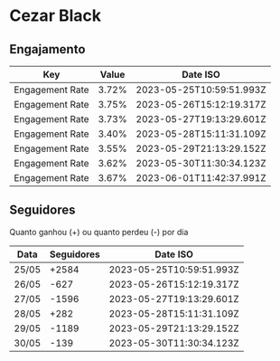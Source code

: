 # Cezar Black

## Engajamento

| Key             | Value | Date ISO                 |
| --------------- | ----- | ------------------------ |
| Engagement Rate | 3.72% | 2023-05-25T10:59:51.993Z |
| Engagement Rate | 3.75% | 2023-05-26T15:12:19.317Z |
| Engagement Rate | 3.73% | 2023-05-27T19:13:29.601Z |
| Engagement Rate | 3.40% | 2023-05-28T15:11:31.109Z |
| Engagement Rate | 3.55% | 2023-05-29T21:13:29.152Z |
| Engagement Rate | 3.62% | 2023-05-30T11:30:34.123Z |
| Engagement Rate | 3.67% | 2023-06-01T11:42:37.991Z |

## Seguidores

Quanto ganhou (+) ou quanto perdeu (-) por dia

| Data  | Seguidores | Date ISO                 |
| ----- | ---------- | ------------------------ |
| 25/05 | +2584      | 2023-05-25T10:59:51.993Z |
| 26/05 | -627       | 2023-05-26T15:12:19.317Z |
| 27/05 | -1596      | 2023-05-27T19:13:29.601Z |
| 28/05 | +282       | 2023-05-28T15:11:31.109Z |
| 29/05 | -1189      | 2023-05-29T21:13:29.152Z |
| 30/05 | -139       | 2023-05-30T11:30:34.123Z |